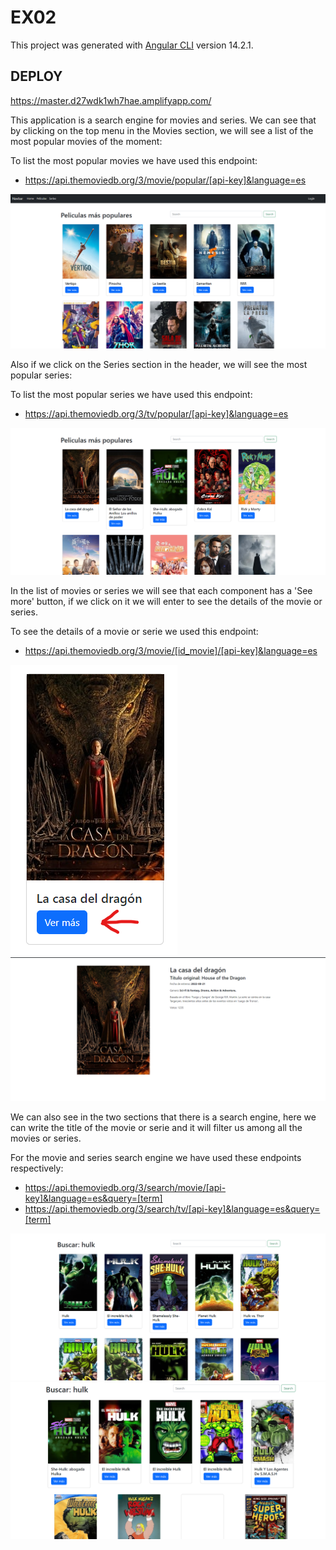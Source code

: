 # EX02

This project was generated with [Angular CLI](https://github.com/angular/angular-cli) version 14.2.1.

## DEPLOY

https://master.d27wdk1wh7hae.amplifyapp.com/

This application is a search engine for movies and series. We can see that by clicking on the top menu in the Movies section, we will see a list of the most popular movies of the moment:  

To list the most popular movies we have used this endpoint:
* https://api.themoviedb.org/3/movie/popular/[api-key]&language=es

![movies-list-image](https://github.com/Jimxx22/EX02/blob/master/img/1.png)

Also if we click on the Series section in the header, we will see the most popular series:

To list the most popular series we have used this endpoint:
* https://api.themoviedb.org/3/tv/popular/[api-key]&language=es

![series-list-image](https://github.com/Jimxx22/EX02/blob/master/img/2.png)

In the list of movies or series we will see that each component has a 'See more' button, if we click on it we will enter to see the details of the movie or series.

To see the details of a movie or serie we used this endpoint:
* https://api.themoviedb.org/3/movie/[id_movie]/[api-key]&language=es

![component-of-list](https://github.com/Jimxx22/EX02/blob/master/img/3.png)
![component-details](https://github.com/Jimxx22/EX02/blob/master/img/4.png)

We can also see in the two sections that there is a search engine, here we can write the title of the movie or serie and it will filter us among all the movies or series.

For the movie and series search engine we have used these endpoints respectively:
* https://api.themoviedb.org/3/search/movie/[api-key]&language=es&query=[term]
* https://api.themoviedb.org/3/search/tv/[api-key]&language=es&query=[term]

![search-list-movies](https://github.com/Jimxx22/EX02/blob/master/img/5.png)
![search-list-series](https://github.com/Jimxx22/EX02/blob/master/img/6.png)
